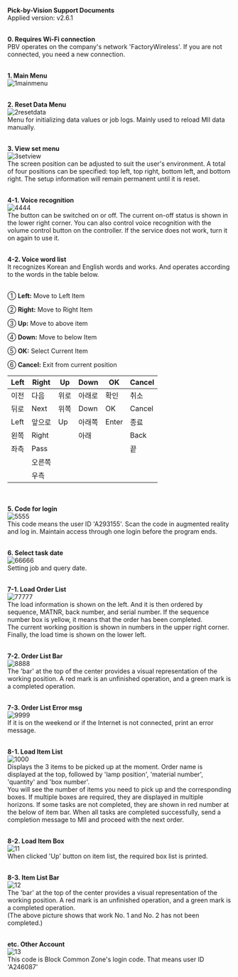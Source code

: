 **Pick-by-Vision Support Documents**<br>
Applied version: v2.6.1<br><br>


**0. Requires Wi-Fi connection**<br>
PBV operates on the company&#39;s network &#39;FactoryWireless&#39;. If you are not connected, you need a new connection.<br>
<br>

**1. Main Menu**<br>
![1mainmenu](https://user-images.githubusercontent.com/40781419/54964219-0861a980-4faf-11e9-8903-3967beee9df2.jpg)<br>
<br>

**2. Reset Data Menu**<br>
![2resetdata](https://user-images.githubusercontent.com/40781419/54964237-18798900-4faf-11e9-9092-1cacc14deab9.jpg)<br>
Menu for initializing data values or job logs. Mainly used to reload MII data manually.<br>
<br>

**3. View set menu**<br>
![3setview](https://user-images.githubusercontent.com/40781419/54964243-1c0d1000-4faf-11e9-8649-76210d27169c.jpg)<br>
The screen position can be adjusted to suit the user&#39;s environment. A total of four positions can be specified: top left, top right, bottom left, and bottom right. The setup information will remain permanent until it is reset.<br>
<br>

**4-1. Voice recognition**<br>
![4444](https://user-images.githubusercontent.com/40781419/54964248-216a5a80-4faf-11e9-9635-b437a0f13eda.jpg)<br>
The button can be switched on or off. The current on-off status is shown in the lower right corner. You can also control voice recognition with the volume control button on the controller. If the service does not work, turn it on again to use it.<br>
<br>

**4-2. Voice word list**<br>
It recognizes Korean and English words and works. And operates according to the words in the table below.<br><br>

① **Left:** Move to Left Item

② **Right:** Move to Right Item

③ **Up:** Move to above item

④ **Down:** Move to below Item

⑤ **OK:** Select Current Item

⑥ **Cancel:** Exit from current position


| **Left** | **Right** | **Up** | **Down** | **OK** | **Cancel** |
| --- | --- | --- | --- | --- | --- |
| 이전 | 다음 | 위로 | 아래로 | 확인 | 취소 |
| 뒤로 | Next | 위쪽 | Down | OK | Cancel |
| Left | 앞으로 | Up | 아래쪽 | Enter | 종료 |
| 왼쪽 | Right |   | 아래 |   | Back |
| 좌측 | Pass |   |   |   | 끝 |
|   | 오른쪽 |   |   |   |   |
|   | 우측 |   |   |   |   |


<br><br>**5. Code for login**<br>
![5555](https://user-images.githubusercontent.com/40781419/54964255-27f8d200-4faf-11e9-8649-6818b24748bc.jpg)<br>
This code means the user ID &#39;A293155&#39;. Scan the code in augmented reality and log in. Maintain access through one login before the program ends.
<br><br>

**6. Select task date**<br>
![66666](https://user-images.githubusercontent.com/40781419/54964264-2c24ef80-4faf-11e9-892f-9d38126f83ea.jpg)<br>
Setting job and query date.<br><br>


**7-1. Load Order List**<br>
![77777](https://user-images.githubusercontent.com/40781419/54964267-2f1fe000-4faf-11e9-97bd-68444a58f6f6.jpg)<br>
The load information is shown on the left. And it is then ordered by sequence, MATNR, back number, and serial number. If the sequence number box is yellow, it means that the order has been completed.<br>
The current working position is shown in numbers in the upper right corner. Finally, the load time is shown on the lower left.
<br><br>

**7-2. Order List Bar**<br>
![8888](https://user-images.githubusercontent.com/40781419/54964275-32b36700-4faf-11e9-9f05-0ed389a48677.jpg)<br>
The &#39;bar&#39; at the top of the center provides a visual representation of the working position. A red mark is an unfinished operation, and a green mark is a completed operation.<br><br>


**7-3. Order List Error msg**<br>
![9999](https://user-images.githubusercontent.com/40781419/54964281-36df8480-4faf-11e9-957e-c1c6e822e950.jpg)<br>
If it is on the weekend or if the Internet is not connected, print an error message.<br><br>


**8-1. Load Item List**<br>
![1000](https://user-images.githubusercontent.com/40781419/54964286-39da7500-4faf-11e9-9ee3-9a3151185abd.jpg)<br>
Displays the 3 items to be picked up at the moment. Order name is displayed at the top, followed by &#39;lamp position&#39;, &#39;material number&#39;, &#39;quantity&#39; and &#39;box number&#39;.<br>
You will see the number of items you need to pick up and the corresponding boxes. If multiple boxes are required, they are displayed in multiple horizons. If some tasks are not completed, they are shown in red number at the below of item bar. When all tasks are completed successfully, send a completion message to MII and proceed with the next order.<br><br>


**8-2. Load Item Box**<br>
![11](https://user-images.githubusercontent.com/40781419/54964289-3d6dfc00-4faf-11e9-98de-a7aeea82536c.jpg)<br>
When clicked &#39;Up&#39; button on item list, the required box list is printed.<br><br>


**8-3. Item List Bar**<br>
![12](https://user-images.githubusercontent.com/40781419/54964292-4068ec80-4faf-11e9-95f1-49cd89d56e0f.jpg)<br>
The &#39;bar&#39; at the top of the center provides a visual representation of the working position. A red mark is an unfinished operation, and a green mark is a completed operation.<br>
(The above picture shows that work No. 1 and No. 2 has not been completed.)<br><br>


**etc. Other Account**<br>
![13](https://user-images.githubusercontent.com/40781419/54964296-4363dd00-4faf-11e9-9a3a-a8e230ffbf70.jpg)<br>
This code is Block Common Zone&#39;s login code. That means user ID &#39;A246087&#39;<br>
